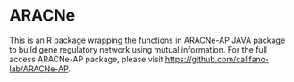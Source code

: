 # ARACNe

This is an R package wrapping the functions in ARACNe-AP JAVA package to build gene regulatory network using mutual information.
For the full access ARACNe-AP package, please visit https://github.com/califano-lab/ARACNe-AP.

